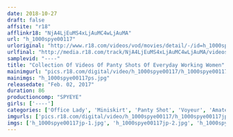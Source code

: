 ```yaml
---
date: 2018-10-27
draft: false
affsite: "r18"
afflinkr18: "NjA4LjEuMS4xLjAuMC4wLjAuMA"
url: "h_1000spye00117"
urloriginal: "http://www.r18.com/videos/vod/movies/detail/-/id=h_1000spye00117"
urlfinal: "http://media.r18.com/track/NjA4LjEuMS4xLjAuMC4wLjAuMA/videos/vod/movies/detail/-/id=h_1000spye00117"
samplevid: "----"
title: "Collection Of Videos Of Panty Shots Of Everyday Working Women"
mainimgurl: "pics.r18.com/digital/video/h_1000spye00117/h_1000spye00117ps.jpg"
mainimgs: "h_1000spye00117ps.jpg"
releasedate: "Feb. 02, 2017"
duration: 86
productioncomp: "SPYEYE"
girls: ['----']
categories: ['Office Lady', 'Miniskirt', 'Panty Shot', 'Voyeur', 'Amateur', 'Compilation']
imgurls: ['pics.r18.com/digital/video/h_1000spye00117/h_1000spye00117jp-1.jpg', 'pics.r18.com/digital/video/h_1000spye00117/h_1000spye00117jp-2.jpg', 'pics.r18.com/digital/video/h_1000spye00117/h_1000spye00117jp-3.jpg', 'pics.r18.com/digital/video/h_1000spye00117/h_1000spye00117jp-4.jpg', 'pics.r18.com/digital/video/h_1000spye00117/h_1000spye00117jp-5.jpg', 'pics.r18.com/digital/video/h_1000spye00117/h_1000spye00117jp-6.jpg', 'pics.r18.com/digital/video/h_1000spye00117/h_1000spye00117jp-7.jpg', 'pics.r18.com/digital/video/h_1000spye00117/h_1000spye00117jp-8.jpg', 'pics.r18.com/digital/video/h_1000spye00117/h_1000spye00117jp-9.jpg', 'pics.r18.com/digital/video/h_1000spye00117/h_1000spye00117jp-10.jpg', 'pics.r18.com/digital/video/h_1000spye00117/h_1000spye00117jp-11.jpg', 'pics.r18.com/digital/video/h_1000spye00117/h_1000spye00117jp-12.jpg', 'pics.r18.com/digital/video/h_1000spye00117/h_1000spye00117jp-13.jpg', 'pics.r18.com/digital/video/h_1000spye00117/h_1000spye00117jp-14.jpg', 'pics.r18.com/digital/video/h_1000spye00117/h_1000spye00117jp-15.jpg', 'pics.r18.com/digital/video/h_1000spye00117/h_1000spye00117jp-16.jpg', 'pics.r18.com/digital/video/h_1000spye00117/h_1000spye00117jp-17.jpg', 'pics.r18.com/digital/video/h_1000spye00117/h_1000spye00117jp-18.jpg', 'pics.r18.com/digital/video/h_1000spye00117/h_1000spye00117jp-19.jpg', 'pics.r18.com/digital/video/h_1000spye00117/h_1000spye00117jp-20.jpg']
imgs: ['h_1000spye00117jp-1.jpg', 'h_1000spye00117jp-2.jpg', 'h_1000spye00117jp-3.jpg', 'h_1000spye00117jp-4.jpg', 'h_1000spye00117jp-5.jpg', 'h_1000spye00117jp-6.jpg', 'h_1000spye00117jp-7.jpg', 'h_1000spye00117jp-8.jpg', 'h_1000spye00117jp-9.jpg', 'h_1000spye00117jp-10.jpg', 'h_1000spye00117jp-11.jpg', 'h_1000spye00117jp-12.jpg', 'h_1000spye00117jp-13.jpg', 'h_1000spye00117jp-14.jpg', 'h_1000spye00117jp-15.jpg', 'h_1000spye00117jp-16.jpg', 'h_1000spye00117jp-17.jpg', 'h_1000spye00117jp-18.jpg', 'h_1000spye00117jp-19.jpg', 'h_1000spye00117jp-20.jpg']
---
```


